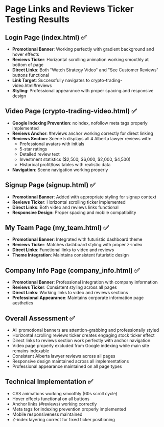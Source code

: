 # Page Links and Reviews Ticker Testing Results

## Login Page (index.html) ✅
- **Promotional Banner**: Working perfectly with gradient background and hover effects
- **Reviews Ticker**: Horizontal scrolling animation working smoothly at bottom of page
- **Direct Links**: Both "Watch Strategy Video" and "See Customer Reviews" buttons functional
- **Link Target**: Successfully navigates to crypto-trading-video.html#reviews
- **Styling**: Professional appearance with proper spacing and responsive design

## Video Page (crypto-trading-video.html) ✅
- **Google Indexing Prevention**: noindex, nofollow meta tags properly implemented
- **Reviews Anchor**: #reviews anchor working correctly for direct linking
- **Reviews Section**: Scene 5 displays all 4 Alberta lawyer reviews with:
  - Professional avatars with initials
  - 5-star ratings
  - Detailed review text
  - Investment statistics ($2,500, $6,000, $2,000, $4,500)
  - Historical profit/loss tables with realistic data
- **Navigation**: Scene navigation working properly

## Signup Page (signup.html) ✅
- **Promotional Banner**: Added with appropriate styling for signup context
- **Reviews Ticker**: Horizontal scrolling ticker implemented
- **Direct Links**: Both video and reviews links functional
- **Responsive Design**: Proper spacing and mobile compatibility

## My Team Page (my_team.html) ✅
- **Promotional Banner**: Integrated with futuristic dashboard theme
- **Reviews Ticker**: Matches dashboard styling with proper z-index
- **Direct Links**: Functional links to video and reviews
- **Theme Integration**: Maintains consistent futuristic design

## Company Info Page (company_info.html) ✅
- **Promotional Banner**: Professional integration with company information
- **Reviews Ticker**: Consistent styling across all pages
- **Direct Links**: Working links to video and reviews sections
- **Professional Appearance**: Maintains corporate information page aesthetics

## Overall Assessment ✅
- All promotional banners are attention-grabbing and professionally styled
- Horizontal scrolling reviews ticker creates engaging stock ticker effect
- Direct links to reviews section work perfectly with anchor navigation
- Video page properly excluded from Google indexing while main site remains indexable
- Consistent Alberta lawyer reviews across all pages
- Responsive design maintained across all implementations
- Professional appearance maintained on all page types

## Technical Implementation ✅
- CSS animations working smoothly (60s scroll cycle)
- Hover effects functional on all buttons
- Anchor links (#reviews) working correctly
- Meta tags for indexing prevention properly implemented
- Mobile responsiveness maintained
- Z-index layering correct for fixed ticker positioning

